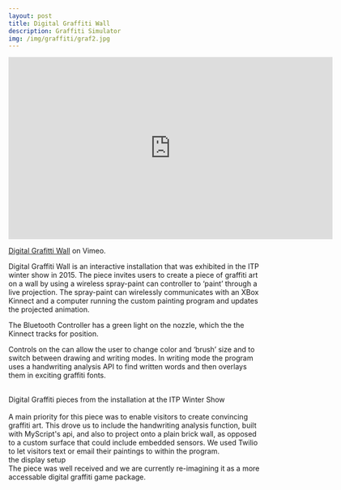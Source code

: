 ```yaml
---
layout: post
title: Digital Graffiti Wall
description: Graffiti Simulator
img: /img/graffiti/graf2.jpg
---
```


<iframe src="https://player.vimeo.com/video/114297732" width="640" height="360" frameborder="0" webkitallowfullscreen mozallowfullscreen allowfullscreen></iframe>
<p><a href="https://vimeo.com/114297732">Digital Grafitti Wall</a> on Vimeo.</p>

Digital Graffiti Wall is an interactive installation that was exhibited in the ITP winter show in 2015. The piece invites users to create a piece of graffiti art on a wall by using a wireless spray-paint can controller to ‘paint’  through a live projection. The spray-paint can wirelessly communicates with an XBox Kinnect and a computer running the custom painting program and updates the projected animation.

<div class="img_row">
	<img class="col three" src="{{ site.baseurl }}/img/graffiti/can.gif" alt="" title="controller"/>
	
</div>
<div class="col three caption">
	The Bluetooth Controller has a green light on the nozzle, which the the Kinnect tracks for position.
</div>






Controls on the can allow the user to change color and ‘brush’ size and to switch between drawing and writing modes. 
In writing mode the program uses a handwriting analysis API to find written words and then overlays them in exciting graffiti fonts.
<div class="img_row">
<img class="col one" src="{{ site.baseurl }}/img/graffiti/graf1.jpg" alt="" title="graffiti piece"/>
<img class="col one" src="{{ site.baseurl }}/img/graffiti/tag21.jpg" alt="" title="graffiti piece"/>
<img class="col one" src="{{ site.baseurl }}/img/graffiti/tag1.jpg" alt="" title="graffiti piece"/>
</div>
<div class="col three caption">
 Digital Graffiti pieces from the installation at the ITP Winter Show
</div>
<br>
A main priority for this piece was to enable visitors to create convincing graffiti art. This drove us to include the handwriting analysis function, built with MyScript's api, and also to project onto a plain brick wall, as opposed to a custom surface that could include embedded sensors. 
We used Twilio to let visitors text or email their paintings to within the program.

<div class="img_row">
	<img class="col three" src="{{ site.baseurl }}/img/graffiti/setup.jpg" alt="" title="graffiti gif"/>
	<div class="col three caption">
 the display setup
</div>
<img class="col three" src="{{ site.baseurl }}/img/graffiti/graf2.gif" alt="" title="graffiti gif"/>
</div>
The piece was well received and we are currently re-imagining it as a more accessable digital graffiti game package.


